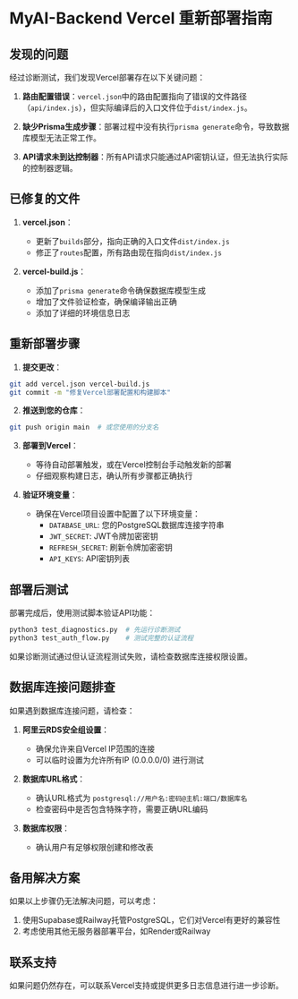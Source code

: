 # MyAI-Backend Vercel 重新部署指南

## 发现的问题

经过诊断测试，我们发现Vercel部署存在以下关键问题：

1. **路由配置错误**：`vercel.json`中的路由配置指向了错误的文件路径（`api/index.js`），但实际编译后的入口文件位于`dist/index.js`。

2. **缺少Prisma生成步骤**：部署过程中没有执行`prisma generate`命令，导致数据库模型无法正常工作。

3. **API请求未到达控制器**：所有API请求只能通过API密钥认证，但无法执行实际的控制器逻辑。

## 已修复的文件

1. **vercel.json**：
   - 更新了`builds`部分，指向正确的入口文件`dist/index.js`
   - 修正了`routes`配置，所有路由现在指向`dist/index.js`

2. **vercel-build.js**：
   - 添加了`prisma generate`命令确保数据库模型生成
   - 增加了文件验证检查，确保编译输出正确
   - 添加了详细的环境信息日志

## 重新部署步骤

1. **提交更改**：
```bash
git add vercel.json vercel-build.js
git commit -m "修复Vercel部署配置和构建脚本"
```

2. **推送到您的仓库**：
```bash
git push origin main  # 或您使用的分支名
```

3. **部署到Vercel**：
   - 等待自动部署触发，或在Vercel控制台手动触发新的部署
   - 仔细观察构建日志，确认所有步骤都正确执行

4. **验证环境变量**：
   - 确保在Vercel项目设置中配置了以下环境变量：
     - `DATABASE_URL`: 您的PostgreSQL数据库连接字符串
     - `JWT_SECRET`: JWT令牌加密密钥
     - `REFRESH_SECRET`: 刷新令牌加密密钥
     - `API_KEYS`: API密钥列表

## 部署后测试

部署完成后，使用测试脚本验证API功能：

```bash
python3 test_diagnostics.py  # 先运行诊断测试
python3 test_auth_flow.py    # 测试完整的认证流程
```

如果诊断测试通过但认证流程测试失败，请检查数据库连接权限设置。

## 数据库连接问题排查

如果遇到数据库连接问题，请检查：

1. **阿里云RDS安全组设置**：
   - 确保允许来自Vercel IP范围的连接
   - 可以临时设置为允许所有IP (0.0.0.0/0) 进行测试

2. **数据库URL格式**：
   - 确认URL格式为 `postgresql://用户名:密码@主机:端口/数据库名`
   - 检查密码中是否包含特殊字符，需要正确URL编码

3. **数据库权限**：
   - 确认用户有足够权限创建和修改表

## 备用解决方案

如果以上步骤仍无法解决问题，可以考虑：

1. 使用Supabase或Railway托管PostgreSQL，它们对Vercel有更好的兼容性
2. 考虑使用其他无服务器部署平台，如Render或Railway

## 联系支持

如果问题仍然存在，可以联系Vercel支持或提供更多日志信息进行进一步诊断。
